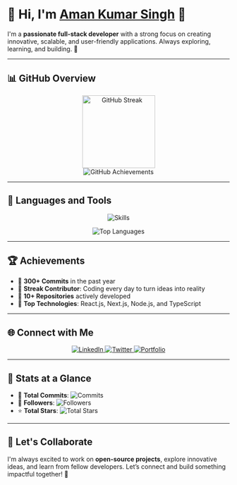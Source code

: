 # 🚀 **Hi, I'm [Aman Kumar Singh](https://www.amankumarsingh.me) 👋**

I'm a **passionate full-stack developer** with a strong focus on creating innovative, scalable, and user-friendly applications. Always exploring, learning, and building. 🌟  

---

## 📊 **GitHub Overview**

<p align="center">
  <img src="https://github-readme-streak-stats.herokuapp.com/?user=Amankumarsinghdeveloper&theme=radical" alt="GitHub Streak" height="165px" />
  <br />
  <img src="https://github-profile-trophy.vercel.app/?username=Amankumarsinghdeveloper&theme=radical&no-frame=true&column=6" alt="GitHub Achievements" />
</p>

---

## 🚀 **Languages and Tools**

<p align="center">
  <img src="https://skillicons.dev/icons?i=react,nextjs,nodejs,mongodb,typescript,js,html,css,tailwind,git,firebase,vscode" alt="Skills" />
</p>

<p align="center">
  <img src="https://github-readme-stats.vercel.app/api/top-langs/?username=Amankumarsinghdeveloper&layout=compact&theme=radical" alt="Top Languages" />
</p>

---

## 🏆 **Achievements**

- 🌟 **300+ Commits** in the past year  
- 🏅 **Streak Contributor**: Coding every day to turn ideas into reality  
- 🚀 **10+ Repositories** actively developed  
- 🌟 **Top Technologies**: React.js, Next.js, Node.js, and TypeScript  

---

## 🌐 **Connect with Me**

<p align="center">
  <a href="https://www.linkedin.com/in/amankumarsinghdeveloper/" target="_blank" rel="noopener noreferrer">
    <img src="https://img.shields.io/badge/-LinkedIn-blue?style=for-the-badge&logo=linkedin" alt="LinkedIn" />
  </a>
  <a href="https://x.com/devloper_aman" target="_blank" rel="noopener noreferrer">
    <img src="https://img.shields.io/badge/-Twitter-1DA1F2?style=for-the-badge&logo=twitter&logoColor=white" alt="Twitter" />
  </a>
  <a href="https://www.amankumarsingh.me" target="_blank" rel="noopener noreferrer">
    <img src="https://img.shields.io/badge/-Portfolio-FF5733?style=for-the-badge&logo=web&logoColor=white" alt="Portfolio" />
  </a>
</p>

---

## 🎯 **Stats at a Glance**

- 🚀 **Total Commits**: ![Commits](https://img.shields.io/github/commit-activity/y/Amankumarsinghdeveloper?color=green)
- 🌟 **Followers**: ![Followers](https://img.shields.io/github/followers/Amankumarsinghdeveloper?style=social)  
- ⭐ **Total Stars**: ![Total Stars](https://img.shields.io/github/stars/Amankumarsinghdeveloper?style=social)  

---

## 💬 **Let's Collaborate**

I'm always excited to work on **open-source projects**, explore innovative ideas, and learn from fellow developers. Let’s connect and build something impactful together! 🚀
